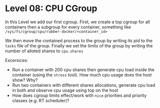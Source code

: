 # Level 08: CPU CGroup

In this Level we add our first cgroup. First, we create a top cgroup for all containers then a subgroup for every container, something like `/sys/fs/cgroup/cpu/rubber-docker/<container_id>`

We then move the contained process to the group by writing its pid to the `tasks` file of the group. Finally we set the limits of the group by writing the number of alloted shares to `cpu.shares`

Excersices:
- Run a container with 200 cpu shares then generate cpu load inside the container (using the `stress` tool). How much cpu usage does the host show? Why?
- Run two containers with different shares allocations, generate cpu load in both and observe cpu usage using top on the host
- How does cgroup limits effect/work with `nice` priorities and priority classes (e.g. RT scheduler)?